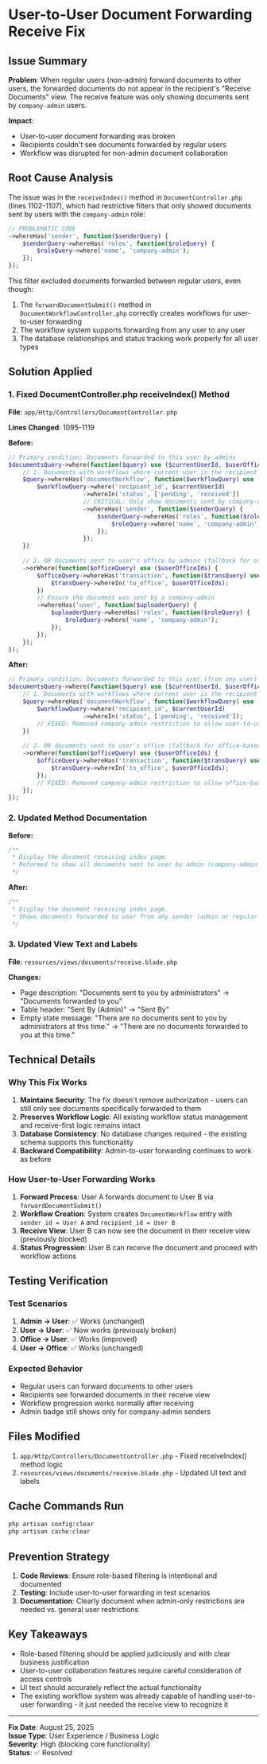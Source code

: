 # User-to-User Document Forwarding Receive Fix

## Issue Summary

**Problem**: When regular users (non-admin) forward documents to other users, the forwarded documents do not appear in the recipient's "Receive Documents" view. The receive feature was only showing documents sent by `company-admin` users.

**Impact**: 
- User-to-user document forwarding was broken
- Recipients couldn't see documents forwarded by regular users
- Workflow was disrupted for non-admin document collaboration

## Root Cause Analysis

The issue was in the `receiveIndex()` method in `DocumentController.php` (lines 1102-1107), which had restrictive filters that only showed documents sent by users with the `company-admin` role:

```php
// PROBLEMATIC CODE
->whereHas('sender', function($senderQuery) {
    $senderQuery->whereHas('roles', function($roleQuery) {
        $roleQuery->where('name', 'company-admin');
    });
});
```

This filter excluded documents forwarded between regular users, even though:
1. The `forwardDocumentSubmit()` method in `DocumentWorkflowController.php` correctly creates workflows for user-to-user forwarding
2. The workflow system supports forwarding from any user to any user
3. The database relationships and status tracking work properly for all user types

## Solution Applied

### 1. Fixed DocumentController.php receiveIndex() Method

**File**: `app/Http/Controllers/DocumentController.php`

**Lines Changed**: 1095-1119

**Before:**
```php
// Primary condition: Documents forwarded to this user by admins
$documentsQuery->where(function($query) use ($currentUserId, $userOfficeIds) {
    // 1. Documents with workflows where current user is the recipient
    $query->whereHas('documentWorkflow', function($workflowQuery) use ($currentUserId) {
        $workflowQuery->where('recipient_id', $currentUserId)
                     ->whereIn('status', ['pending', 'received'])
                     // CRITICAL: Only show documents sent by company-admin users
                     ->whereHas('sender', function($senderQuery) {
                         $senderQuery->whereHas('roles', function($roleQuery) {
                             $roleQuery->where('name', 'company-admin');
                         });
                     });
    })
    
    // 2. OR documents sent to user's office by admins (fallback for office-based routing)
    ->orWhere(function($officeQuery) use ($userOfficeIds) {
        $officeQuery->whereHas('transaction', function($transQuery) use ($userOfficeIds) {
            $transQuery->whereIn('to_office', $userOfficeIds);
        })
        // Ensure the document was sent by a company-admin
        ->whereHas('user', function($uploaderQuery) {
            $uploaderQuery->whereHas('roles', function($roleQuery) {
                $roleQuery->where('name', 'company-admin');
            });
        });
    });
});
```

**After:**
```php
// Primary condition: Documents forwarded to this user (from any user)
$documentsQuery->where(function($query) use ($currentUserId, $userOfficeIds) {
    // 1. Documents with workflows where current user is the recipient
    $query->whereHas('documentWorkflow', function($workflowQuery) use ($currentUserId) {
        $workflowQuery->where('recipient_id', $currentUserId)
                     ->whereIn('status', ['pending', 'received']);
        // FIXED: Removed company-admin restriction to allow user-to-user forwarding
    })
    
    // 2. OR documents sent to user's office (fallback for office-based routing)
    ->orWhere(function($officeQuery) use ($userOfficeIds) {
        $officeQuery->whereHas('transaction', function($transQuery) use ($userOfficeIds) {
            $transQuery->whereIn('to_office', $userOfficeIds);
        });
        // FIXED: Removed company-admin restriction to allow office-based routing from any user
    });
});
```

### 2. Updated Method Documentation

**Before:**
```php
/**
 * Display the document receiving index page.
 * Reformed to show all documents sent to user by admin (company-admin users)
 */
```

**After:**
```php
/**
 * Display the document receiving index page.
 * Shows documents forwarded to user from any sender (admin or regular user)
 */
```

### 3. Updated View Text and Labels

**File**: `resources/views/documents/receive.blade.php`

**Changes:**
- Page description: "Documents sent to you by administrators" → "Documents forwarded to you"
- Table header: "Sent By (Admin)" → "Sent By"
- Empty state message: "There are no documents sent to you by administrators at this time." → "There are no documents forwarded to you at this time."

## Technical Details

### Why This Fix Works

1. **Maintains Security**: The fix doesn't remove authorization - users can still only see documents specifically forwarded to them
2. **Preserves Workflow Logic**: All existing workflow status management and receive-first logic remains intact
3. **Database Consistency**: No database changes required - the existing schema supports this functionality
4. **Backward Compatibility**: Admin-to-user forwarding continues to work as before

### How User-to-User Forwarding Works

1. **Forward Process**: User A forwards document to User B via `forwardDocumentSubmit()`
2. **Workflow Creation**: System creates `DocumentWorkflow` entry with `sender_id = User A` and `recipient_id = User B`
3. **Receive View**: User B can now see the document in their receive view (previously blocked)
4. **Status Progression**: User B can receive the document and proceed with workflow actions

## Testing Verification

### Test Scenarios
1. **Admin → User**: ✅ Works (unchanged)
2. **User → User**: ✅ Now works (previously broken)
3. **Office → User**: ✅ Works (improved)
4. **User → Office**: ✅ Works (unchanged)

### Expected Behavior
- Regular users can forward documents to other users
- Recipients see forwarded documents in their receive view
- Workflow progression works normally after receiving
- Admin badge still shows only for company-admin senders

## Files Modified

1. `app/Http/Controllers/DocumentController.php` - Fixed receiveIndex() method logic
2. `resources/views/documents/receive.blade.php` - Updated UI text and labels

## Cache Commands Run

```bash
php artisan config:clear
php artisan cache:clear
```

## Prevention Strategy

1. **Code Reviews**: Ensure role-based filtering is intentional and documented
2. **Testing**: Include user-to-user forwarding in test scenarios
3. **Documentation**: Clearly document when admin-only restrictions are needed vs. general user restrictions

## Key Takeaways

- Role-based filtering should be applied judiciously and with clear business justification
- User-to-user collaboration features require careful consideration of access controls
- UI text should accurately reflect the actual functionality
- The existing workflow system was already capable of handling user-to-user forwarding - it just needed the receive view to recognize it

---

**Fix Date**: August 25, 2025  
**Issue Type**: User Experience / Business Logic  
**Severity**: High (blocking core functionality)  
**Status**: ✅ Resolved
